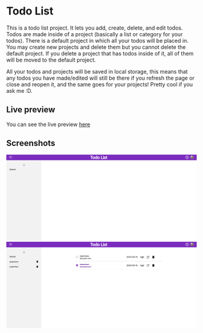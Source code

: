 # Todo List

This is a todo list project. It lets you add, create, delete, and edit todos. Todos are made inside of a project (basically a list or category for your todos). There is a default project in which all your todos will be placed in. You may create new projects and delete them but you cannot delete the default project. If you delete a project that has todos inside of it, all of them will be moved to the default project.

All your todos and projects will be saved in local storage, this means that any todos you have made/edited will still be there if you refresh the page or close and reopen it, and the same goes for your projects! Pretty cool if you ask me :D.

## Live preview

You can see the live preview [here](https://lost-stardust.github.io/Todo-list/)

## Screenshots

![alt text](image.png)
![alt text](image-1.png)
